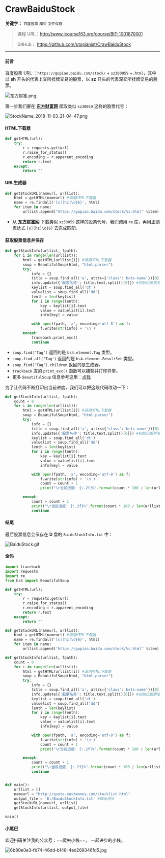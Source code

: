 # CrawBaiduStock


**关键字：** `百度股票` `爬虫` `文件保存`



> 课程 URL：http://www.icourse163.org/course/BIT-1001870001
>
> GitHub： https://github.com/utopianist/CrawBaiduStock

------

#### 前言

百度股票 URL ：`https://gupiao.baidu.com/stock/` + `sz300059` +`.html`，其中以 **sh** 开头的代表上交所挂牌交易的股票，以 **sz** 开头的代表深交所挂牌交易的股票。

![东方财富.png](https://i.loli.net/2018/11/04/5bde656ad3c71.png)



第一步我们要在 **[东方财富网](http://quote.eastmoney.com/sh202007.html)** 爬取类似 `sz30059` 这样的股票代号：

![StockName_2018-11-03_21-04-47.png](https://i.loli.net/2018/11/04/5bdeb0afb697e.png)



#### HTML下载器

```python
def getHTML(url):
    try:
        r = requests.get(url)
        r.raise_for_status()
        r.encoding = r.apparent_encoding
        return r.text
    except:
        return ""
```



#### URL生成器

```python
def getStockURL(nameurl, urllist):
    html = getHTML(nameurl) #调用HTML下载器
    name = re.findall('[s][hz]\d{6}', html)
    for item in name:
        urllist.append("https://gupiao.baidu.com/stock/%s.html" %item)
```

- 从 **[东方财富网](http://quote.eastmoney.com/sh202007.html)** 下载类似 `sz30059` 这样的股票代号，我们调用 `re` 库，再用正则表达式 `[s][hz]\d{6}` 去完成匹配。



#### 获取股票信息并保存

```python
def getStockInfo(urllist, fpath):
    for i in range(len(urllist)):
        html = getHTML(urllist[i]) #调用HTML下载器
        soup = BeautifulSoup(html, "html.parser")
        try:
            info = {}
            title = soup.find_all('a', attrs={'class':'bets-name'})[0]
            info.update({'股票名称': title.text.split()[0]}) #初始化股票名称
            keylist = soup.find_all('dt')
            valuelist = soup.find_all('dd')
            lenth = len(keylist)
            for i in range(lenth):
                key = keylist[i].text
                value = valuelist[i].text
                info[key] = value

            with open(fpath, 'a', encoding='utf-8') as f:
                f.write(str(info) + '\n')
        except:
            traceback.print_exc()
            continue
```

- `soup.find('Tag')` 返回的是 `bs4.element.Tag` 类型。
- `soup.find_all('Tag')` 返回的是 `bs4.element.ResultSet` 类型。
- `soup.find('Tag').children` 返回的是生成器。
- `trackback` 库的 `print_exc()` 函数可以捕获并打印异常。
- 更多 `BeautifulSoup` 信息参考这里：[点我](https://www.cnblogs.com/amou/p/9184614.html) 

 

为了让代码不断打印出当前进度，我们可以把这段代码改动一下：

```python
def getStockInfo(urllist, fpath):
    count = 0
    for i in range(len(urllist)):
        html = getHTML(urllist[i]) #调用HTML下载器
        soup = BeautifulSoup(html, "html.parser")
        try:
            info = {}
            title = soup.find_all('a', attrs={'class':'bets-name'})[0]
            info.update({'股票名称': title.text.split()[0]}) #初始化股票名称
            keylist = soup.find_all('dt')
            valuelist = soup.find_all('dd')
            lenth = len(keylist)
            for i in range(lenth):
                key = keylist[i].text
                value = valuelist[i].text
                info[key] = value

            with open(fpath, 'a', encoding='utf-8') as f:
                f.write(str(info) + '\n')
                count = count + 1
                print("\r当前进度: {:.2f}%".format(count * 100 / len(urllist)), end="")

        except:
            count = count + 1
            print("\r当前进度: {:.2f}%".format(count * 100 / len(urllist)), end="")
            continue
```



#### 结尾

最后股票信息会保存在 **D** 盘的 `BaiduStockInfo.txt` 中：

![BaiduStock.gif](https://i.loli.net/2018/11/04/5bdeb99d7df15.gif)



#### 全码

```python
import traceback
import requests
import re
from bs4 import BeautifulSoup

def getHTML(url):
    try:
        r = requests.get(url)
        r.raise_for_status()
        r.encoding = r.apparent_encoding
        return r.text
    except:
        return ""

def getStockURL(nameurl, urllist):
    html = getHTML(nameurl) #调用HTML下载器
    name = re.findall('[s][hz]\d{6}', html)
    for item in name:
        urllist.append("https://gupiao.baidu.com/stock/%s.html" %item)

def getStockInfo(urllist, fpath):
    count = 0
    for i in range(len(urllist)):
        html = getHTML(urllist[i]) #调用HTML下载器
        soup = BeautifulSoup(html, "html.parser")
        try:
            info = {}
            title = soup.find_all('a', attrs={'class':'bets-name'})[0]
            info.update({'股票名称': title.text.split()[0]}) #初始化股票名称
            keylist = soup.find_all('dt')
            valuelist = soup.find_all('dd')
            lenth = len(keylist)
            for i in range(lenth):
                key = keylist[i].text
                value = valuelist[i].text
                info[key] = value

            with open(fpath, 'a', encoding='utf-8') as f:
                f.write(str(info) + '\n')
                count = count + 1
                print("\r当前进度: {:.2f}%".format(count * 100 / len(urllist)), end="")

        except:
            count = count + 1
            print("\r当前进度: {:.2f}%".format(count * 100 / len(urllist)), end="")
            continue


def main():
    urllist = []
    nameurl = "http://quote.eastmoney.com/stocklist.html"
    output_file = 'D:/BaiduStockInfo.txt' #输出地址
    getStockURL(nameurl, urllist)
    getStockInfo(urllist, output_file)

main()
```



#### 小尾巴

欢迎扫码关注我的公众号：==爬虫小栈==， 一起进步的小栈。

![6b80e0e3-fb74-46dd-b148-4ed269346fd5.jpg](https://i.loli.net/2018/11/04/5bdebab24e959.jpg)

